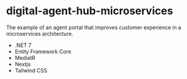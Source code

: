 # digital-agent-hub-microservices
The example of an agent portal that improves customer experience in a microservices architecture.
* .NET 7
* Entity Framework Core
* MediatR
* Nextjs
* Tailwind CSS